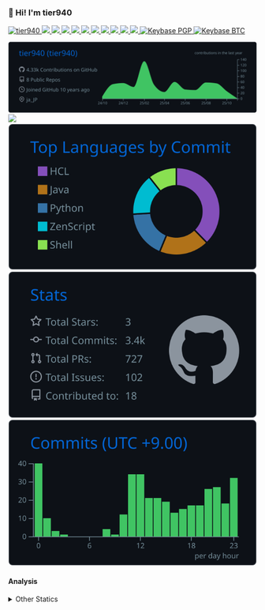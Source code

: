 ### 👋 Hi! I'm tier940

<p align="left"> 
  <a href="https://github.com/tier940/tier940/">
    <img src="https://komarev.com/ghpvc/?username=tier940" alt="tier940" />
  </a>
  <a href="http://twitter.com/tier940">
    <img height="20" src="https://img.shields.io/twitter/follow/tier940?label=Twitter&logo=twitter&style=flat" />
  </a>
  <a href="https://github.com/tier940">
    <img height="20" src="https://img.shields.io/github/followers/tier940?label=follow&logo=github&style=flat" />
  </a>
  <a href="https://www.reddit.com/user/tier940">
    <img height="20" src="https://img.shields.io/reddit/user-karma/combined/tier940?label=Reddit&logo=reddit&style=flat" />
  </a>
  <a href="https://stackoverflow.com/users/17317833/tier940">
    <img height="20" src="https://img.shields.io/stackexchange/stackoverflow/r/17317833?label=StackOverflow&logo=stack-overflow&style=flat" />
  </a>
  <a href="https://zenn.dev/tier940">
    <img height="20" src="https://zenn.badge.nikaera.com/s/tier940/likes" />
  </a>
  <a href="https://zenn.dev/tier940">
    <img height="20" src="https://zenn.badge.nikaera.com/s/tier940/followers" />
  </a>
  <a href="https://zenn.dev/tier940">
    <img height="20" src="https://zenn.badge.nikaera.com/s/tier940/articles" />
  </a>
  <a href="http://qiita.com/tier940">
    <img height="20" src="https://qiita-badge.apiapi.app/s/tier940/posts.svg" />
  </a>
  <a href="http://qiita.com/tier940">
    <img height="20" src="https://qiita-badge.apiapi.app/s/tier940/contributions.svg" />
  </a>
  <a href="https://github.com/tier940/tier940/">
    <img height="20" src="https://github.com/tier940/tier940/actions/workflows/main.yml/badge.svg" />
  </a>
  <a href="https://keybase.io/tier940">
    <img alt="Keybase PGP" src="https://img.shields.io/keybase/pgp/tier940">
  </a>
  <a href="https://keybase.io/tier940">
    <img alt="Keybase BTC" src="https://img.shields.io/keybase/btc/tier940">
  </a>
</p>

[![](https://raw.githubusercontent.com/tier940/tier940/main/profile-summary-card-output/github_dark/0-profile-details.svg)](https://github.com/vn7n24fzkq/github-profile-summary-cards)
[![](https://raw.githubusercontent.com/tier940/tier940/main/profile-summary-card-output/github_dark/1-repos-per-language.svg)](https://github.com/vn7n24fzkq/github-profile-summary-cards) [![](https://raw.githubusercontent.com/tier940/tier940/main/profile-summary-card-output/github_dark/2-most-commit-language.svg)](https://github.com/vn7n24fzkq/github-profile-summary-cards)
[![](https://raw.githubusercontent.com/tier940/tier940/main/profile-summary-card-output/github_dark/3-stats.svg)](https://github.com/vn7n24fzkq/github-profile-summary-cards) [![](https://raw.githubusercontent.com/tier940/tier940/main/profile-summary-card-output/github_dark/4-productive-time.svg)](https://github.com/vn7n24fzkq/github-profile-summary-cards)


#### Analysis
<!-- <img height="150" src="https://github.com/tier940/tier940/blob/master/images/stat.svg" alt="Alternative Text"/> -->

<details>
  <summary>Other Statics</summary>
  <!--START_SECTION:waka-->
![Code Time](http://img.shields.io/badge/Code%20Time-4%2C422%20hrs%207%20mins-blue)

**🐱 My GitHub Data** 

> 📦 35.0 kB Used in GitHub's Storage 
 > 
> 💼 Opted to Hire
 > 
> 📜 8 Public Repositories 
 > 
> 🔑 5 Private Repositories 
 > 
**I'm an Early 🐤** 

```text
🌞 Morning                2505 commits        ████░░░░░░░░░░░░░░░░░░░░░   16.29 % 
🌆 Daytime                5630 commits        █████████░░░░░░░░░░░░░░░░   36.61 % 
🌃 Evening                5646 commits        █████████░░░░░░░░░░░░░░░░   36.72 % 
🌙 Night                  1596 commits        ███░░░░░░░░░░░░░░░░░░░░░░   10.38 % 
```
📅 **I'm Most Productive on Saturday** 

```text
Monday                   1521 commits        ██░░░░░░░░░░░░░░░░░░░░░░░   09.89 % 
Tuesday                  2512 commits        ████░░░░░░░░░░░░░░░░░░░░░   16.34 % 
Wednesday                1873 commits        ███░░░░░░░░░░░░░░░░░░░░░░   12.18 % 
Thursday                 1620 commits        ███░░░░░░░░░░░░░░░░░░░░░░   10.54 % 
Friday                   2150 commits        ███░░░░░░░░░░░░░░░░░░░░░░   13.98 % 
Saturday                 2899 commits        █████░░░░░░░░░░░░░░░░░░░░   18.85 % 
Sunday                   2802 commits        █████░░░░░░░░░░░░░░░░░░░░   18.22 % 
```


📊 **This Week I Spent My Time On** 

```text
🕑︎ Time Zone: Asia/Tokyo

💬 Programming Languages: 
Other                    34 hrs 3 mins       ██████████████████░░░░░░░   72.77 % 
Java                     8 hrs 25 mins       ████░░░░░░░░░░░░░░░░░░░░░   18.00 % 
Markdown                 49 mins             ░░░░░░░░░░░░░░░░░░░░░░░░░   01.76 % 
Gradle                   49 mins             ░░░░░░░░░░░░░░░░░░░░░░░░░   01.75 % 
JSON                     40 mins             ░░░░░░░░░░░░░░░░░░░░░░░░░   01.44 % 

🔥 Editors: 
Edge                     33 hrs 39 mins      ██████████████████░░░░░░░   71.94 % 
IntelliJ IDEA            10 hrs 56 mins      ██████░░░░░░░░░░░░░░░░░░░   23.39 % 
VS Code                  1 hr 50 mins        █░░░░░░░░░░░░░░░░░░░░░░░░   03.95 % 
Chrome                   20 mins             ░░░░░░░░░░░░░░░░░░░░░░░░░   00.72 % 

💻 Operating System: 
Windows                  40 hrs 26 mins      ██████████████████████░░░   86.42 % 
Mac                      5 hrs 31 mins       ███░░░░░░░░░░░░░░░░░░░░░░   11.80 % 
Linux                    29 mins             ░░░░░░░░░░░░░░░░░░░░░░░░░   01.06 % 
Unknown OS               20 mins             ░░░░░░░░░░░░░░░░░░░░░░░░░   00.72 % 
```

**I Mostly Code in Java** 

```text
Java                     15 repos            ████████████░░░░░░░░░░░░░   50.00 % 
ZenScript                3 repos             ██░░░░░░░░░░░░░░░░░░░░░░░   10.00 % 
Shell                    2 repos             ██░░░░░░░░░░░░░░░░░░░░░░░   06.67 % 
Python                   2 repos             ██░░░░░░░░░░░░░░░░░░░░░░░   06.67 % 
HTML                     1 repo              █░░░░░░░░░░░░░░░░░░░░░░░░   03.33 % 
```



**Timeline**

![Lines of Code chart](https://raw.githubusercontent.com/tier940/tier940/main/assets/bar_graph.png)


 Last Updated on 07/09/2024 01:22:25 UTC
<!--END_SECTION:waka-->
</details>
